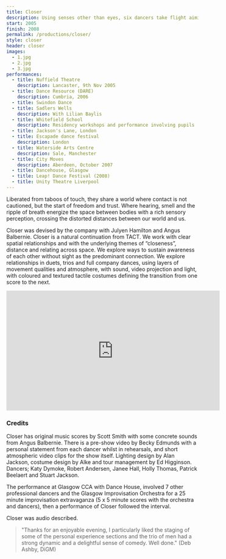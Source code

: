 ```yaml
---
title: Closer
description: Using senses other than eyes, six dancers take flight aiming to bring the separate closer.
start: 2005
finish: 2008
permalink: /productions/closer/
style: closer
header: closer
images:
  - 1.jpg
  - 2.jpg
  - 3.jpg
performances:
  - title: Nuffield Theatre
    description: Lancaster, 9th Nov 2005
  - title: Dance Resource (DARE)
    description: Cumbria, 2006
  - title: Swindon Dance
  - title: Sadlers Wells
    description: With Lilian Baylis
  - title: Whitefield School
    description: Residency workshops and performance involving pupils
  - title: Jackson's Lane, London
  - title: Escapade dance festival
    description: London
  - title: Waterside Arts Centre
    description: Sale, Manchester
  - title: City Moves
    description: Aberdeen, October 2007
  - title: Dancehouse, Glasgow
  - title: Leap! Dance Festival (2008)
  - title: Unity Theatre Liverpool
---
```


Liberated from taboos of touch, they share a world where contact is not cautioned, but the start of freedom and trust. Where hearing, smell and the ripple of breath energize the space between bodies with a rich sensory perception, crossing the distorted distances between our world and us.

Closer was devised by the company with Julyen Hamilton and Angus Balbernie. Closer is a natural continuation from TACT. We work with clear spatial relationships and with the underlying themes of “closeness”, distance and relating across space. We explore ways to sustain awareness of each other without sight as the predominant connection. We explore relationships in duets, trios and full company dances, using layers of movement qualities and atmosphere, with sound, video projection and light, with coloured and textured tactile costumes defining the transition from one score to the next.

<iframe width="560" height="315" src="https://www.youtube.com/embed/dGkcQbxMGhw" frameborder="0" allowfullscreen></iframe>

### Credits

Closer has original music scores by Scott Smith with some concrete sounds from Angus Balbernie. There is a pre-show video by Becky Edmunds with a personal statement from each dancer whilst in rehearsals, and short atmospheric video clips for the show itself. Lighting design by Alan Jackson, costume design by Alke and tour management by Ed Higginson. Dancers; Katy Dymoke, Robert Andersen, Janee Hall, Holly Thomas, Patrick Beelaert and Stuart Jackson.

The performance at Glasgow CCA with Dance House, involved 7 other professional dancers and the Glasgow Improvisation Orchestra for a 25 minute improvisation extravaganza (5 x 5 minute scores with the orchestra and dancers), then a performance of Closer followed the interval.

Closer was audio described.

> "Thanks for an enjoyable evening, I particularly liked the staging of some of the personal experience sections and the trio of men had a strong dynamic and a delightful sense of comedy. Well done." (Deb Ashby, DiGM)
